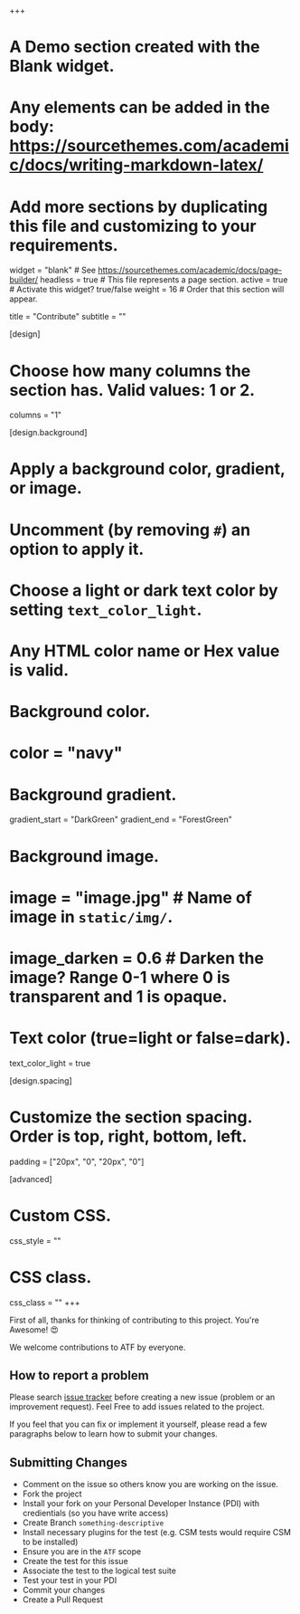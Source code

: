 +++
# A Demo section created with the Blank widget.
# Any elements can be added in the body: https://sourcethemes.com/academic/docs/writing-markdown-latex/
# Add more sections by duplicating this file and customizing to your requirements.

widget = "blank"  # See https://sourcethemes.com/academic/docs/page-builder/
headless = true  # This file represents a page section.
active = true  # Activate this widget? true/false
weight = 16 # Order that this section will appear.

title = "Contribute"
subtitle = ""

[design]
  # Choose how many columns the section has. Valid values: 1 or 2.
  columns = "1"

[design.background]
  # Apply a background color, gradient, or image.
  #   Uncomment (by removing `#`) an option to apply it.
  #   Choose a light or dark text color by setting `text_color_light`.
  #   Any HTML color name or Hex value is valid.

  # Background color.
  # color = "navy"
  
  # Background gradient.
  gradient_start = "DarkGreen"
  gradient_end = "ForestGreen"
  
  # Background image.
  # image = "image.jpg"  # Name of image in `static/img/`.
  # image_darken = 0.6  # Darken the image? Range 0-1 where 0 is transparent and 1 is opaque.

  # Text color (true=light or false=dark).
  text_color_light = true

[design.spacing]
  # Customize the section spacing. Order is top, right, bottom, left.
  padding = ["20px", "0", "20px", "0"]

[advanced]
 # Custom CSS. 
 css_style = ""
 
 # CSS class.
 css_class = ""
+++

First of all, thanks for thinking of contributing to this project.  You're Awesome! 😍

We welcome contributions to ATF by everyone.  

## How to report a problem

Please search [issue tracker](https://github.com/jacebenson/atf/issues) before creating a new issue (problem or an improvement request).  Feel Free to add issues related to the project.

If you feel that you can fix or implement it yourself, please read a few paragraphs below to learn how to submit your changes.

## Submitting Changes

- Comment on the issue so others know you are working on the issue.
- Fork the project
- Install your fork on your Personal Developer Instance (PDI) with credientials (so you have write access)
- Create Branch `something-descriptive`
- Install necessary plugins for the test (e.g. CSM tests would require CSM to be installed)
- Ensure you are in the `ATF` scope
- Create the test for this issue
- Associate the test to the logical test suite
- Test your test in your PDI
- Commit your changes
- Create a Pull Request
